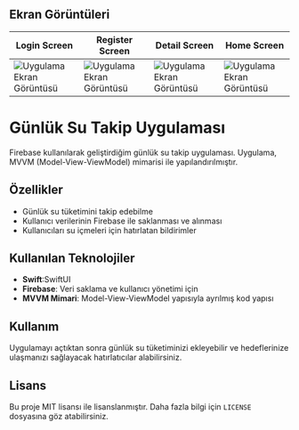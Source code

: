 ## Ekran Görüntüleri
Login Screen |  Register Screen | Detail Screen | Home Screen | 
--- | --- | --- | --- | 
![Uygulama Ekran Görüntüsü](https://i.hizliresim.com/77sej3a.png) | ![Uygulama Ekran Görüntüsü](https://i.hizliresim.com/hn3zqu6.png) | ![Uygulama Ekran Görüntüsü](https://i.hizliresim.com/mfnp48n.png) | ![Uygulama Ekran Görüntüsü](https://i.hizliresim.com/3xjpnv6.png) | 

# Günlük Su Takip Uygulaması

Firebase kullanılarak geliştirdiğim  günlük su takip uygulaması. Uygulama, MVVM (Model-View-ViewModel) mimarisi ile yapılandırılmıştır.

## Özellikler

- Günlük su tüketimini takip edebilme
- Kullanıcı verilerinin Firebase ile saklanması ve alınması
- Kullanıcıları su içmeleri için hatırlatan bildirimler



## Kullanılan Teknolojiler

- **Swift**:SwiftUI
- **Firebase**: Veri saklama ve kullanıcı yönetimi için
- **MVVM Mimari**: Model-View-ViewModel yapısıyla ayrılmış kod yapısı

## Kullanım

Uygulamayı açtıktan sonra günlük su tüketiminizi ekleyebilir ve hedeflerinize ulaşmanızı sağlayacak hatırlatıcılar alabilirsiniz.


## Lisans

Bu proje MIT lisansı ile lisanslanmıştır. Daha fazla bilgi için `LICENSE` dosyasına göz atabilirsiniz.
